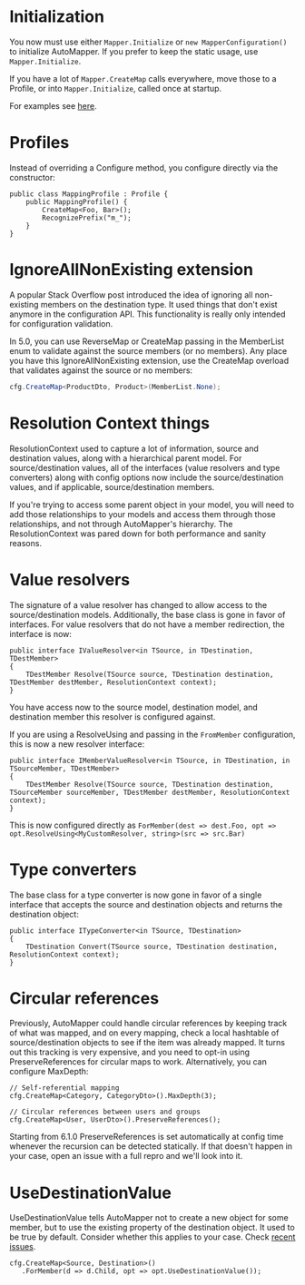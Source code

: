 # Initialization

You now must use either `Mapper.Initialize` or `new MapperConfiguration()` to initialize AutoMapper. If you prefer to keep the static usage, use `Mapper.Initialize`.

If you have a lot of `Mapper.CreateMap` calls everywhere, move those to a Profile, or into `Mapper.Initialize`, called once at startup. 

For examples see [here](https://github.com/AutoMapper/AutoMapper/wiki/Static-and-Instance-API).

# Profiles

Instead of overriding a Configure method, you configure directly via the constructor:

```
public class MappingProfile : Profile {
    public MappingProfile() {
        CreateMap<Foo, Bar>();
        RecognizePrefix("m_");
    }
}
```

# IgnoreAllNonExisting extension

A popular Stack Overflow post introduced the idea of ignoring all non-existing members on the destination type. It used things that don't exist anymore in the configuration API. This functionality is really only intended for configuration validation.

In 5.0, you can use ReverseMap or CreateMap passing in the MemberList enum to validate against the source members (or no members). Any place you have this IgnoreAllNonExisting extension, use the CreateMap overload that validates against the source or no members:

```c#
cfg.CreateMap<ProductDto, Product>(MemberList.None);
```

# Resolution Context things

ResolutionContext used to capture a lot of information, source and destination values, along with a hierarchical parent model. For source/destination values, all of the interfaces (value resolvers and type converters) along with config options now include the source/destination values, and if applicable, source/destination members.

If you're trying to access some parent object in your model, you will need to add those relationships to your models and access them through those relationships, and not through AutoMapper's hierarchy. The ResolutionContext was pared down for both performance and sanity reasons.

# Value resolvers

The signature of a value resolver has changed to allow access to the source/destination models. Additionally, the base class is gone in favor of interfaces. For value resolvers that do not have a member redirection, the interface is now:

```
public interface IValueResolver<in TSource, in TDestination, TDestMember>
{
    TDestMember Resolve(TSource source, TDestination destination, TDestMember destMember, ResolutionContext context);
}
```

You have access now to the source model, destination model, and destination member this resolver is configured against.

If you are using a ResolveUsing and passing in the `FromMember` configuration, this is now a new resolver interface:

```
public interface IMemberValueResolver<in TSource, in TDestination, in TSourceMember, TDestMember>
{
    TDestMember Resolve(TSource source, TDestination destination, TSourceMember sourceMember, TDestMember destMember, ResolutionContext context);
}
```

This is now configured directly as `ForMember(dest => dest.Foo, opt => opt.ResolveUsing<MyCustomResolver, string>(src => src.Bar)`

# Type converters

The base class for a type converter is now gone in favor of a single interface that accepts the source and destination objects and returns the destination object:

```
public interface ITypeConverter<in TSource, TDestination>
{
    TDestination Convert(TSource source, TDestination destination, ResolutionContext context);
}
```

# Circular references

Previously, AutoMapper could handle circular references by keeping track of what was mapped, and on every mapping, check a local hashtable of source/destination objects to see if the item was already mapped. It turns out this tracking is very expensive, and you need to opt-in using PreserveReferences for circular maps to work. Alternatively, you can configure MaxDepth:

```
// Self-referential mapping
cfg.CreateMap<Category, CategoryDto>().MaxDepth(3);

// Circular references between users and groups
cfg.CreateMap<User, UserDto>().PreserveReferences();
```
Starting from 6.1.0 PreserveReferences is set automatically at config time whenever the recursion can be detected statically. If that doesn't happen in your case, open an issue with a full repro and we'll look into it.

# UseDestinationValue

UseDestinationValue tells AutoMapper not to create a new object for some member, but to use the existing property of the destination object. It used to be true by default. Consider whether this applies to your case. Check [recent issues](https://github.com/AutoMapper/AutoMapper/search?o=desc&q=UseDestinationValue&s=created&type=Issues&utf8=%E2%9C%93).
```
cfg.CreateMap<Source, Destination>()
   .ForMember(d => d.Child, opt => opt.UseDestinationValue());
```